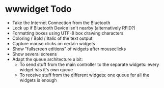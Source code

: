 wwwidget Todo
==============
- Take the Internet Connection from the Bluetooth
- Lock up if Bluetooth Device isn't nearby (alternatively RFID?)
- Formatting boxes using UTF-8 box drawing characters
- Coloring / Bold / Italic of the text output
- Capture mouse clicks on certain widgets
- Show "fullscreen editions" of widgets after mouseclicks
- Show several screens
- Adapt the queue architecture a bit:
  - To send stuff from the main controller to the separate widgets: every widget has it's own queue
  - To receive stuff from the different widgets: one queue for all the widgets is enough
